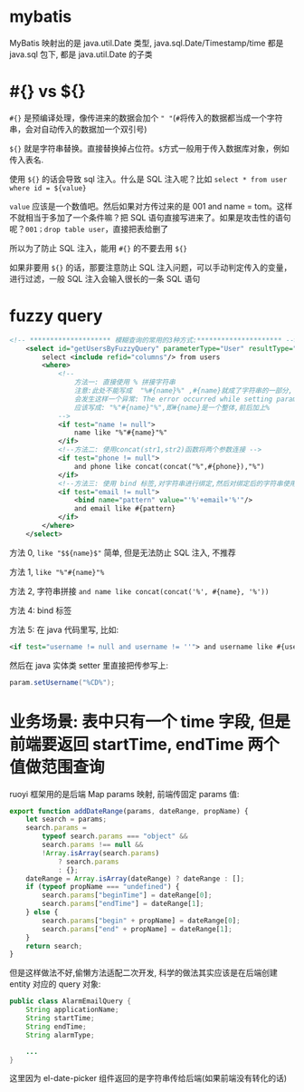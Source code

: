 # mybatis

MyBatis 映射出的是 java.util.Date 类型, java.sql.Date/Timestamp/time 都是 java.sql 包下, 都是 java.util.Date 的子类

# #{} vs ${}

`#{}` 是预编译处理，像传进来的数据会加个 `" "`(`#`将传入的数据都当成一个字符串，会对自动传入的数据加一个双引号)

`${}` 就是字符串替换。直接替换掉占位符。`$`方式一般用于传入数据库对象，例如传入表名.

使用 `${}` 的话会导致 sql 注入。什么是 SQL 注入呢？比如 `select * from user where id = ${value}`

`value` 应该是一个数值吧。然后如果对方传过来的是 001 and name = tom。这样不就相当于多加了一个条件嘛？把 SQL 语句直接写进来了。如果是攻击性的语句呢？`001；drop table user`，直接把表给删了

所以为了防止 SQL 注入，能用 `#{}` 的不要去用 `${}`

如果非要用 `${}` 的话，那要注意防止 SQL 注入问题，可以手动判定传入的变量，进行过滤，一般 SQL 注入会输入很长的一条 SQL 语句

# fuzzy query

```xml
<!-- ******************** 模糊查询的常用的3种方式:********************* -->
    <select id="getUsersByFuzzyQuery" parameterType="User" resultType="User">
        select <include refid="columns"/> from users
        <where>
            <!--
                方法一: 直接使用 % 拼接字符串
                注意:此处不能写成  "%#{name}%" ,#{name}就成了字符串的一部分,
                会发生这样一个异常: The error occurred while setting parameters,
                应该写成: "%"#{name}"%",即#{name}是一个整体,前后加上%
            -->
            <if test="name != null">
                name like "%"#{name}"%"
            </if>
            <!--方法二: 使用concat(str1,str2)函数将两个参数连接 -->
            <if test="phone != null">
                and phone like concat(concat("%",#{phone}),"%")
            </if>
            <!--方法三: 使用 bind 标签,对字符串进行绑定,然后对绑定后的字符串使用 like 关键字进行模糊查询 -->
            <if test="email != null">
                <bind name="pattern" value="'%'+email+'%'"/>
                and email like #{pattern}
            </if>
        </where>
    </select>
```

方法 0, `like "$${name}$"` 简单, 但是无法防止 SQL 注入, 不推荐

方法 1, `like "%"#{name}"%`

方法 2, 字符串拼接 `and name like concat(concat('%', #{name}, '%'))`

方法 4: bind 标签

方法 5: 在 java 代码里写, 比如:

```xml
<if test="username != null and username != ''"> and username like #{username} </if>
```

然后在 java 实体类 setter 里直接把传参写上:

```java
param.setUsername("%CD%");
```

# 业务场景: 表中只有一个 time 字段, 但是前端要返回 startTime, endTime 两个值做范围查询

ruoyi 框架用的是后端 Map params 映射, 前端传固定 params 值:

```js
export function addDateRange(params, dateRange, propName) {
    let search = params;
    search.params =
        typeof search.params === "object" &&
        search.params !== null &&
        !Array.isArray(search.params)
            ? search.params
            : {};
    dateRange = Array.isArray(dateRange) ? dateRange : [];
    if (typeof propName === "undefined") {
        search.params["beginTime"] = dateRange[0];
        search.params["endTime"] = dateRange[1];
    } else {
        search.params["begin" + propName] = dateRange[0];
        search.params["end" + propName] = dateRange[1];
    }
    return search;
}
```

但是这样做法不好,偷懒方法适配二次开发, 科学的做法其实应该是在后端创建 entity 对应的 query 对象:

```java
public class AlarmEmailQuery {
    String applicationName;
    String startTime;
    String endTime;
    String alarmType;

    ...
}
```

这里因为 el-date-picker 组件返回的是字符串传给后端(如果前端没有转化的话)

